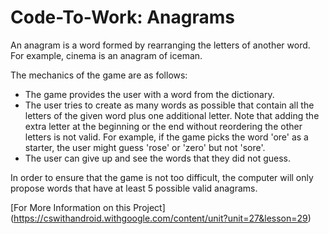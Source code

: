 # Code-To-Work: Anagrams

An anagram is a word formed by rearranging the letters of another word. For example, cinema is an anagram of iceman.

The mechanics of the game are as follows:

+ The game provides the user with a word from the dictionary.
+ The user tries to create as many words as possible that contain all the letters of the given word plus one additional letter. Note that adding the extra letter at the beginning or the end without reordering the other letters is not valid. For example, if the game picks the word 'ore' as a starter, the user might guess 'rose' or 'zero' but not 'sore'.
+ The user can give up and see the words that they did not guess.

In order to ensure that the game is not too difficult, the computer will only propose words that have at least 5 possible valid anagrams.

[For More Information on this Project] (https://cswithandroid.withgoogle.com/content/unit?unit=27&lesson=29)
